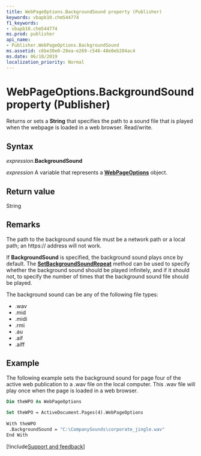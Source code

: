 ```yaml
---
title: WebPageOptions.BackgroundSound property (Publisher)
keywords: vbapb10.chm544774
f1_keywords:
- vbapb10.chm544774
ms.prod: publisher
api_name:
- Publisher.WebPageOptions.BackgroundSound
ms.assetid: c6be30e0-28ea-e269-c546-48e0eb284ac4
ms.date: 06/18/2019
localization_priority: Normal
---
```



# WebPageOptions.BackgroundSound property (Publisher)

Returns or sets a **String** that specifies the path to a sound file that is played when the webpage is loaded in a web browser. Read/write.


## Syntax

_expression_.**BackgroundSound**

_expression_ A variable that represents a **[WebPageOptions](Publisher.WebPageOptions.md)** object.


## Return value

String


## Remarks

The path to the background sound file must be a network path or a local path; an https:// address will not work.

If **BackgroundSound** is specified, the background sound plays once by default. The **[SetBackgroundSoundRepeat](Publisher.WebPageOptions.SetBackgroundSoundRepeat.md)** method can be used to specify whether the background sound should be played infinitely, and if it should not, to specify the number of times that the background sound file should be played.

The background sound can be any of the following file types:

- .wav
- .mid
- .midi
- .rmi
- .au
- .aif
- .aiff


## Example

The following example sets the background sound for page four of the active web publication to a .wav file on the local computer. This .wav file will play once when the page is loaded in a web browser.

```vb
Dim theWPO As WebPageOptions 
 
Set theWPO = ActiveDocument.Pages(4).WebPageOptions 
 
With theWPO 
 .BackgroundSound = "C:\CompanySounds\corporate_jingle.wav" 
End With
```

[!include[Support and feedback](~/includes/feedback-boilerplate.md)]